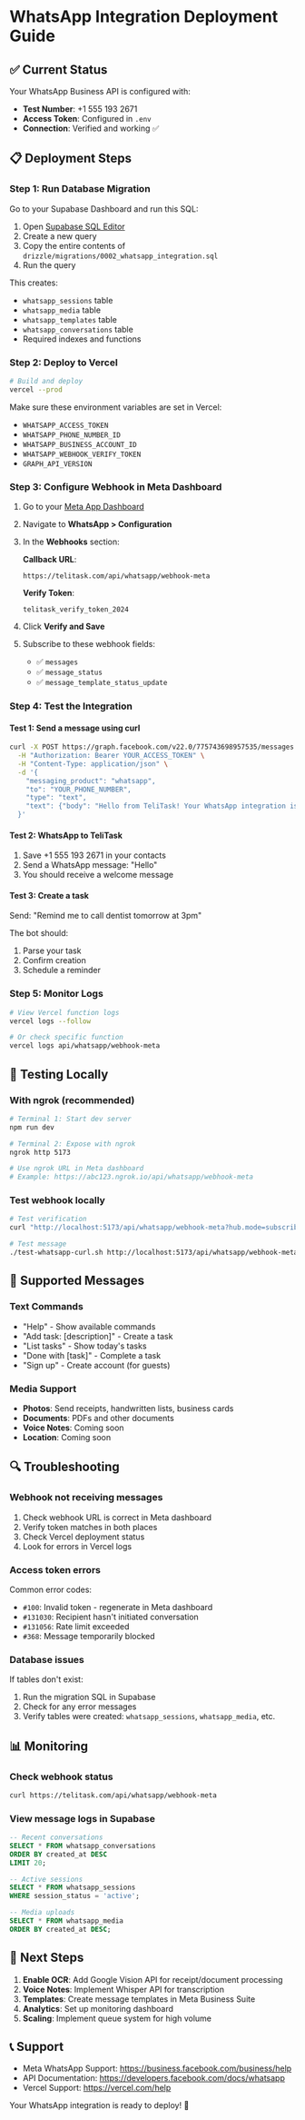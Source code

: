 # WhatsApp Integration Deployment Guide

## ✅ Current Status

Your WhatsApp Business API is configured with:
- **Test Number**: +1 555 193 2671
- **Access Token**: Configured in `.env`
- **Connection**: Verified and working ✅

## 📋 Deployment Steps

### Step 1: Run Database Migration

Go to your Supabase Dashboard and run this SQL:

1. Open [Supabase SQL Editor](https://supabase.com/dashboard/project/sjcnyewjhbojwopsdbjc/sql)
2. Create a new query
3. Copy the entire contents of `drizzle/migrations/0002_whatsapp_integration.sql`
4. Run the query

This creates:
- `whatsapp_sessions` table
- `whatsapp_media` table  
- `whatsapp_templates` table
- `whatsapp_conversations` table
- Required indexes and functions

### Step 2: Deploy to Vercel

```bash
# Build and deploy
vercel --prod
```

Make sure these environment variables are set in Vercel:
- `WHATSAPP_ACCESS_TOKEN`
- `WHATSAPP_PHONE_NUMBER_ID`
- `WHATSAPP_BUSINESS_ACCOUNT_ID`
- `WHATSAPP_WEBHOOK_VERIFY_TOKEN`
- `GRAPH_API_VERSION`

### Step 3: Configure Webhook in Meta Dashboard

1. Go to your [Meta App Dashboard](https://developers.facebook.com/apps/)
2. Navigate to **WhatsApp > Configuration**
3. In the **Webhooks** section:

   **Callback URL**: 
   ```
   https://telitask.com/api/whatsapp/webhook-meta
   ```

   **Verify Token**:
   ```
   telitask_verify_token_2024
   ```

4. Click **Verify and Save**

5. Subscribe to these webhook fields:
   - ✅ `messages`
   - ✅ `message_status`
   - ✅ `message_template_status_update`

### Step 4: Test the Integration

#### Test 1: Send a message using curl

```bash
curl -X POST https://graph.facebook.com/v22.0/775743698957535/messages \
  -H "Authorization: Bearer YOUR_ACCESS_TOKEN" \
  -H "Content-Type: application/json" \
  -d '{
    "messaging_product": "whatsapp",
    "to": "YOUR_PHONE_NUMBER",
    "type": "text",
    "text": {"body": "Hello from TeliTask! Your WhatsApp integration is working."}
  }'
```

#### Test 2: WhatsApp to TeliTask

1. Save +1 555 193 2671 in your contacts
2. Send a WhatsApp message: "Hello"
3. You should receive a welcome message

#### Test 3: Create a task

Send: "Remind me to call dentist tomorrow at 3pm"

The bot should:
1. Parse your task
2. Confirm creation
3. Schedule a reminder

### Step 5: Monitor Logs

```bash
# View Vercel function logs
vercel logs --follow

# Or check specific function
vercel logs api/whatsapp/webhook-meta
```

## 🧪 Testing Locally

### With ngrok (recommended)

```bash
# Terminal 1: Start dev server
npm run dev

# Terminal 2: Expose with ngrok  
ngrok http 5173

# Use ngrok URL in Meta dashboard
# Example: https://abc123.ngrok.io/api/whatsapp/webhook-meta
```

### Test webhook locally

```bash
# Test verification
curl "http://localhost:5173/api/whatsapp/webhook-meta?hub.mode=subscribe&hub.verify_token=telitask_verify_token_2024&hub.challenge=test"

# Test message
./test-whatsapp-curl.sh http://localhost:5173/api/whatsapp/webhook-meta
```

## 📱 Supported Messages

### Text Commands
- "Help" - Show available commands
- "Add task: [description]" - Create a task
- "List tasks" - Show today's tasks
- "Done with [task]" - Complete a task
- "Sign up" - Create account (for guests)

### Media Support
- **Photos**: Send receipts, handwritten lists, business cards
- **Documents**: PDFs and other documents
- **Voice Notes**: Coming soon
- **Location**: Coming soon

## 🔍 Troubleshooting

### Webhook not receiving messages

1. Check webhook URL is correct in Meta dashboard
2. Verify token matches in both places
3. Check Vercel deployment status
4. Look for errors in Vercel logs

### Access token errors

Common error codes:
- `#100`: Invalid token - regenerate in Meta dashboard
- `#131030`: Recipient hasn't initiated conversation
- `#131056`: Rate limit exceeded
- `#368`: Message temporarily blocked

### Database issues

If tables don't exist:
1. Run the migration SQL in Supabase
2. Check for any error messages
3. Verify tables were created: `whatsapp_sessions`, `whatsapp_media`, etc.

## 📊 Monitoring

### Check webhook status
```bash
curl https://telitask.com/api/whatsapp/webhook-meta
```

### View message logs in Supabase
```sql
-- Recent conversations
SELECT * FROM whatsapp_conversations 
ORDER BY created_at DESC 
LIMIT 20;

-- Active sessions
SELECT * FROM whatsapp_sessions 
WHERE session_status = 'active';

-- Media uploads
SELECT * FROM whatsapp_media 
ORDER BY created_at DESC;
```

## 🚀 Next Steps

1. **Enable OCR**: Add Google Vision API for receipt/document processing
2. **Voice Notes**: Implement Whisper API for transcription
3. **Templates**: Create message templates in Meta Business Suite
4. **Analytics**: Set up monitoring dashboard
5. **Scaling**: Implement queue system for high volume

## 📞 Support

- Meta WhatsApp Support: https://business.facebook.com/business/help
- API Documentation: https://developers.facebook.com/docs/whatsapp
- Vercel Support: https://vercel.com/help

Your WhatsApp integration is ready to deploy! 🎉